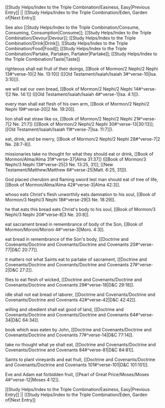 [[Study Helps/Index to the Triple Combination/Easiness, Easy|Previous Entry]]  ||  [[Study Helps/Index to the Triple Combination/Eden, Garden of|Next Entry]]

 See also [[Study Helps/Index to the Triple Combination/Consume, Consuming, Consumption|Consume]]; [[Study Helps/Index to the Triple Combination/Devour|Devour]]; [[Study Helps/Index to the Triple Combination/Drink|Drink]]; [[Study Helps/Index to the Triple Combination/Food|Food]]; [[Study Helps/Index to the Triple Combination/Partake, Partaken, Partaker|Partake]]; [[Study Helps/Index to the Triple Combination/Taste|Taste]]

 righteous shall eat fruit of their doings, [[Book of Mormon/2 Nephi/2 Nephi 13#^verse-10|2 Ne. 13:10]] ([[Old Testament/Isaiah/Isaiah 3#^verse-10|Isa. 3:10]]).

 we will eat our own bread, [[Book of Mormon/2 Nephi/2 Nephi 14#^verse-1|2 Ne. 14:1]] ([[Old Testament/Isaiah/Isaiah 4#^verse-1|Isa. 4:1]]).

 every man shall eat flesh of his own arm, [[Book of Mormon/2 Nephi/2 Nephi 19#^verse-20|2 Ne. 19:20]].

 lion shall eat straw like ox, [[Book of Mormon/2 Nephi/2 Nephi 21#^verse-7|2 Ne. 21:7]] ([[Book of Mormon/2 Nephi/2 Nephi 30#^verse-13|30:13]]; [[Old Testament/Isaiah/Isaiah 11#^verse-7|Isa. 11:7]]).

 eat, drink, and be merry, [[Book of Mormon/2 Nephi/2 Nephi 28#^verse-7|2 Ne. 28:7-8]].

 missionaries take no thought for what they should eat or drink, [[Book of Mormon/Alma/Alma 31#^verse-37|Alma 31:37]] ([[Book of Mormon/3 Nephi/3 Nephi 13#^verse-25|3 Ne. 13:25, 31]]; [[New Testament/Matthew/Matthew 6#^verse-25|Matt. 6:25, 31]]).

 God placed cherubim and flaming sword lest man should eat of tree of life, [[Book of Mormon/Alma/Alma 42#^verse-3|Alma 42:3]].

 whoso eats Christ's flesh unworthily eats damnation to his soul, [[Book of Mormon/3 Nephi/3 Nephi 18#^verse-29|3 Ne. 18:29]].

 he that eats this bread eats Christ's body to his soul, [[Book of Mormon/3 Nephi/3 Nephi 20#^verse-8|3 Ne. 20:8]].

 eat sacrament bread in remembrance of body of the Son, [[Book of Mormon/Moroni/Moroni 4#^verse-3|Moro. 4:3]].

 eat bread in remembrance of the Son's body, [[Doctrine and Covenants/Doctrine and Covenants/Doctrine and Covenants 20#^verse-77|D&C 20:77]].

 it matters not what Saints eat to partake of sacrament, [[Doctrine and Covenants/Doctrine and Covenants/Doctrine and Covenants 27#^verse-2|D&C 27:2]].

 flies to eat flesh of wicked, [[Doctrine and Covenants/Doctrine and Covenants/Doctrine and Covenants 29#^verse-18|D&C 29:18]].

 idle shall not eat bread of laborer, [[Doctrine and Covenants/Doctrine and Covenants/Doctrine and Covenants 42#^verse-42|D&C 42:42]].

 willing and obedient shall eat good of land, [[Doctrine and Covenants/Doctrine and Covenants/Doctrine and Covenants 64#^verse-34|D&C 64:34]].

 book which was eaten by John, [[Doctrine and Covenants/Doctrine and Covenants/Doctrine and Covenants 77#^verse-14|D&C 77:14]].

 take no thought what ye shall eat, [[Doctrine and Covenants/Doctrine and Covenants/Doctrine and Covenants 84#^verse-81|D&C 84:81]].

 Saints to plant vineyards and eat fruit, [[Doctrine and Covenants/Doctrine and Covenants/Doctrine and Covenants 101#^verse-101|D&C 101:101]].

 Eve and Adam eat forbidden fruit, [[Pearl of Great Price/Moses/Moses 4#^verse-12|Moses 4:12]].

[[Study Helps/Index to the Triple Combination/Easiness, Easy|Previous Entry]]  ||  [[Study Helps/Index to the Triple Combination/Eden, Garden of|Next Entry]]